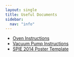 ```yaml
---
layout: single
title: Useful Documents
sidebar:
  nav: "info"
---
```

- [Oven Instructions](../assets/oven.pdf)
- [Vacuum Pump Instructions](../assets/vacuum_pumps.pdf)
- [SPIE 2014 Poster Template](../assets/spie_2014_template.pptx)
